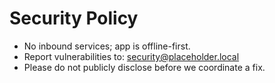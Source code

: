 # Security Policy

- No inbound services; app is offline-first.
- Report vulnerabilities to: security@placeholder.local
- Please do not publicly disclose before we coordinate a fix.
